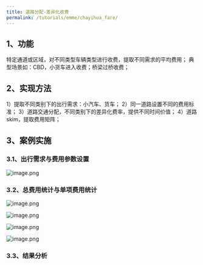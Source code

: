```yaml
---
title: 道路分配-差异化收费
permalink: /tutorials/emme/chayihua_fare/
---
```




## 1、功能
特定通道或区域，对不同类型车辆类型进行收费，提取不同需求的平均费用；
典型场景如：CBD，小货车进入收费；桥梁过桥收费；

## 2、实现方法
1）提取不同类别下的出行需求：小汽车、货车；
2）同一道路设置不同的费用标准；
3）道路交通分配，不同类别下的差异化费率，提供不同时间价值；
4）道路skim，提取费用矩阵；

## 3、案例实施
### 3.1、出行需求与费用参数设置
![image.png](/assets/images/emme/1678956170788-a58ae0ce-505e-4177-82fc-7dfb1fe77487.png)

### 3.2、总费用统计与单项费用统计
![image.png](/assets/images/emme/1678956201955-00805365-862b-44e8-ab6f-d0f19e2c90f6.png)

![image.png](/assets/images/emme/1678956241475-89898d55-a577-4b43-8e72-d47d764e4916.png)


![image.png](/assets/images/emme/1678956355797-9a2d8798-c10a-48d2-bcd9-67aeec3492f2.png)

![image.png](/assets/images/emme/1678956372682-156b425c-6b81-451f-84fa-4489e4558e8a.png)


### 3.3、结果分析




